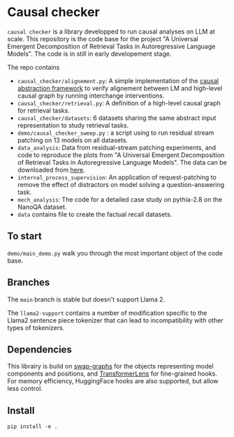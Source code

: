 # Causal checker

`causal checker` is a library developped to run causal analyses on LLM at scale. This repository is the code base for the project "A Universal Emergent Decomposition of  Retrieval Tasks in Autoregressive Language Models". The code is in still in early developement stage.

The repo contains
* `causal_checker/alignement.py`: A simple implementation of the [causal abstraction framework](https://arxiv.org/abs/2106.02997) to verify alignement between LM and high-level causal graph by running interchange interventions.
* `causal_checker/retrieval.py`: A definition of a high-level causal graph for retrieval tasks.
* `causal_checker/datasets`: 6 datasets sharing the same abstract input representation to study retrieval tasks.
* `demo/causal_checker_sweep.py` : a script using to run residual stream patching on 13 models on all datasets.
* `data_analysis`: Data from residual-stream patching experiments, and code to reproduce the plots from "A Universal Emergent Decomposition of  Retrieval Tasks in Autoregressive Language Models". The data can be downloaded from [here](https://drive.google.com/file/d/1-ObQJftSeERZqsGFA5cKJFtwDniapKW1/view?usp=sharing).
* `internal_process_supervision`: An application of request-patching to remove the effect of distractors on model solving a question-answering task.
* `mech_analysis`: The code for a detailed case study on pythia-2.8 on the NanoQA dataset.
* `data` contains file to create the factual recall datasets.

## To start

`demo/main_demo.py` walk you through the most important object of the code base.

## Branches

The `main` branch is stable but doesn't support Llama 2. 

The `llama2-support` contains a number of modification specific to the Llama2 sentence piece tokenizer that can lead to incompatibility with other types of tokenizers.

## Dependencies

This librairy is build on [swap-graphs](https://github.com/aVariengien/swap-graphs) for the objects representing model components and positions, and [TransformerLens](https://github.com/neelnanda-io/TransformerLens) for fine-grained hooks. For memory efficiency, HuggingFace hooks are also supported, but allow less control. 

## Install

`pip install -e .`
